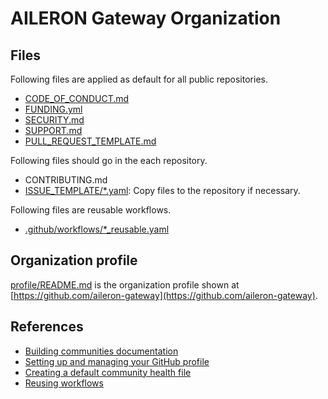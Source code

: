 # AILERON Gateway Organization

## Files

Following files are applied as default for all public repositories.

- [CODE_OF_CONDUCT.md](CODE_OF_CONDUCT.md)
- [FUNDING.yml](FUNDING.yml)
- [SECURITY.md](SECURITY.md)
- [SUPPORT.md](SUPPORT.md)
- [PULL_REQUEST_TEMPLATE.md](PULL_REQUEST_TEMPLATE.md)

Following files should go in the each repository.

- CONTRIBUTING.md
- [ISSUE_TEMPLATE/*.yaml](ISSUE_TEMPLATE/): Copy files to the repository if necessary.

Following files are reusable workflows.

- [.github/workflows/*_reusable.yaml](.github/workflows/)

## Organization profile

[profile/README.md](profile/README.md) is the organization profile shown at [https://github.com/aileron-gateway](https://github.com/aileron-gateway).

## References

- [Building communities documentation](https://docs.github.com/en/communities)
- [Setting up and managing your GitHub profile](https://docs.github.com/en/account-and-profile/setting-up-and-managing-your-github-profile)
- [Creating a default community health file](https://docs.github.com/en/communities/setting-up-your-project-for-healthy-contributions/creating-a-default-community-health-file)
- [Reusing workflows](https://docs.github.com/en/actions/sharing-automations/reusing-workflows)

